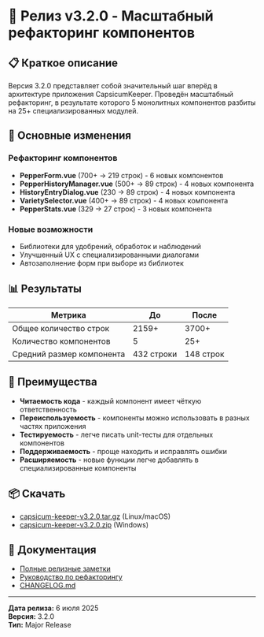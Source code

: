 # 🎉 Релиз v3.2.0 - Масштабный рефакторинг компонентов

## 📋 Краткое описание

Версия 3.2.0 представляет собой значительный шаг вперёд в архитектуре приложения CapsicumKeeper. Проведён масштабный рефакторинг, в результате которого 5 монолитных компонентов разбиты на 25+ специализированных модулей.

## 🔧 Основные изменения

### Рефакторинг компонентов

- **PepperForm.vue** (700+ → 219 строк) - 6 новых компонентов
- **PepperHistoryManager.vue** (500+ → 89 строк) - 4 новых компонента
- **HistoryEntryDialog.vue** (230 → 89 строк) - 4 новых компонента
- **VarietySelector.vue** (400+ → 89 строк) - 4 новых компонента
- **PepperStats.vue** (329 → 27 строк) - 3 новых компонента

### Новые возможности

- Библиотеки для удобрений, обработок и наблюдений
- Улучшенный UX с специализированными диалогами
- Автозаполнение форм при выборе из библиотек

## 📊 Результаты

| Метрика                   | До         | После     |
| ------------------------- | ---------- | --------- |
| Общее количество строк    | 2159+      | 3700+     |
| Количество компонентов    | 5          | 25+       |
| Средний размер компонента | 432 строки | 148 строк |

## 🚀 Преимущества

- **Читаемость кода** - каждый компонент имеет чёткую ответственность
- **Переиспользуемость** - компоненты можно использовать в разных частях приложения
- **Тестируемость** - легче писать unit-тесты для отдельных компонентов
- **Поддерживаемость** - проще находить и исправлять ошибки
- **Расширяемость** - новые функции легче добавлять в специализированные компоненты

## 📦 Скачать

- [capsicum-keeper-v3.2.0.tar.gz](https://github.com/lowdog136/CapsicumKeeperApp/releases/download/v3.2.0/capsicum-keeper-v3.2.0.tar.gz) (Linux/macOS)
- [capsicum-keeper-v3.2.0.zip](https://github.com/lowdog136/CapsicumKeeperApp/releases/download/v3.2.0/capsicum-keeper-v3.2.0.zip) (Windows)

## 📝 Документация

- [Полные релизные заметки](RELEASE_NOTES_v3.2.0.md)
- [Руководство по рефакторингу](REFACTORING_GUIDE.md)
- [CHANGELOG.md](CHANGELOG.md)

---

**Дата релиза:** 6 июля 2025  
**Версия:** 3.2.0  
**Тип:** Major Release
